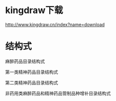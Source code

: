 # kingdraw下载
http://www.kingdraw.cn/index?name=download

# 结构式
麻醉药品目录结构式

第一类精神药品目录结构式

第二类精神药品目录结构式

非药用类麻醉药品和精神药品管制品种增补目录结构式
